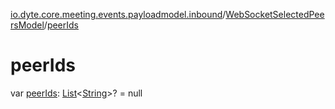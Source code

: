 [io.dyte.core.meeting.events.payloadmodel.inbound](../index.md)/[WebSocketSelectedPeersModel](index.md)/[peerIds](peer-ids.md)

# peerIds


var [peerIds](peer-ids.md): [List](https://kotlinlang.org/api/latest/jvm/stdlib/kotlin.collections/-list/index.html)&lt;[String](https://kotlinlang.org/api/latest/jvm/stdlib/kotlin/-string/index.html)&gt;? = null
